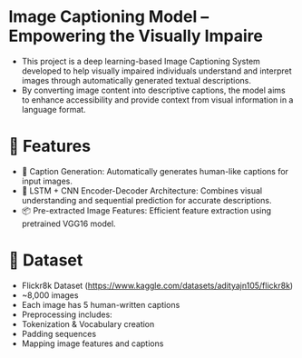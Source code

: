 # Image Captioning Model – Empowering the Visually Impaire
- This project is a deep learning-based Image Captioning System developed to help visually impaired individuals understand and interpret images through automatically generated textual descriptions.
- By converting image content into descriptive captions, the model aims to enhance accessibility and provide context from visual information in a language format.

  

 # :rocket: Features
- 🧾 Caption Generation: Automatically generates human-like captions for input images.
- 🧠 LSTM + CNN Encoder-Decoder Architecture: Combines visual understanding and sequential prediction for accurate descriptions.
- 📦 Pre-extracted Image Features: Efficient feature extraction using pretrained VGG16 model.

  


# :rocket: Dataset
- Flickr8k Dataset (https://www.kaggle.com/datasets/adityajn105/flickr8k)
 - ~8,000 images
 - Each image has 5 human-written captions
- Preprocessing includes:
 - Tokenization & Vocabulary creation
 - Padding sequences
 - Mapping image features and captions



  


